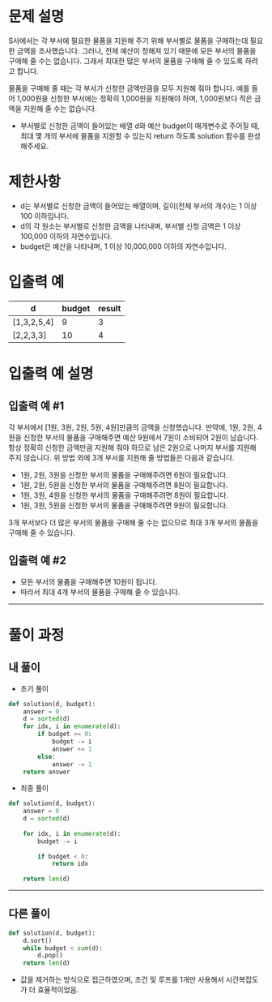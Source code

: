 # 문제 설명
S사에서는 각 부서에 필요한 물품을 지원해 주기 위해 부서별로 물품을 구매하는데 필요한 금액을 조사했습니다.
그러나, 전체 예산이 정해져 있기 때문에 모든 부서의 물품을 구매해 줄 수는 없습니다.
그래서 최대한 많은 부서의 물품을 구매해 줄 수 있도록 하려고 합니다.

물품을 구매해 줄 때는 각 부서가 신청한 금액만큼을 모두 지원해 줘야 합니다.
예를 들어 1,000원을 신청한 부서에는 정확히 1,000원을 지원해야 하며, 1,000원보다 적은 금액을 지원해 줄 수는 없습니다.

- 부서별로 신청한 금액이 들어있는 배열 d와 예산 budget이 매개변수로 주어질 때, 최대 몇 개의 부서에 물품을 지원할 수 있는지 return 하도록 solution 함수를 완성해주세요.

# 제한사항

- d는 부서별로 신청한 금액이 들어있는 배열이며, 길이(전체 부서의 개수)는 1 이상 100 이하입니다.
- d의 각 원소는 부서별로 신청한 금액을 나타내며, 부서별 신청 금액은 1 이상 100,000 이하의 자연수입니다.
- budget은 예산을 나타내며, 1 이상 10,000,000 이하의 자연수입니다.

# 입출력 예
|d|budget|result|
|--|--|--|
|[1,3,2,5,4]|9|3|
|[2,2,3,3]|10|4|

# 입출력 예 설명

## 입출력 예 #1

각 부서에서 [1원, 3원, 2원, 5원, 4원]만큼의 금액을 신청했습니다.
만약에, 1원, 2원, 4원을 신청한 부서의 물품을 구매해주면 예산 9원에서 7원이 소비되어 2원이 남습니다. 
항상 정확히 신청한 금액만큼 지원해 줘야 하므로 남은 2원으로 나머지 부서를 지원해 주지 않습니다. 
위 방법 외에 3개 부서를 지원해 줄 방법들은 다음과 같습니다.

- 1원, 2원, 3원을 신청한 부서의 물품을 구매해주려면 6원이 필요합니다.
- 1원, 2원, 5원을 신청한 부서의 물품을 구매해주려면 8원이 필요합니다.
- 1원, 3원, 4원을 신청한 부서의 물품을 구매해주려면 8원이 필요합니다.
- 1원, 3원, 5원을 신청한 부서의 물품을 구매해주려면 9원이 필요합니다.

3개 부서보다 더 많은 부서의 물품을 구매해 줄 수는 없으므로 최대 3개 부서의 물품을 구매해 줄 수 있습니다.

## 입출력 예 #2

- 모든 부서의 물품을 구매해주면 10원이 됩니다.
- 따라서 최대 4개 부서의 물품을 구매해 줄 수 있습니다.

---

# 풀이 과정

## 내 풀이

- 초기 풀이

```python
def solution(d, budget):
    answer = 0
    d = sorted(d)
    for idx, i in enumerate(d):
        if budget >= 0:
            budget -= i
            answer += 1 
        else:
            answer -= 1
    return answer
```

- 최종 풀이
```python
def solution(d, budget):
    answer = 0
    d = sorted(d)
    
    for idx, i in enumerate(d):
        budget -= i
        
        if budget < 0:
            return idx
        
    return len(d)
```

---

## 다른 풀이

```python
def solution(d, budget):
    d.sort()
    while budget < sum(d):
        d.pop()
    return len(d)
```
- 값을 제거하는 방식으로 접근하였으며, 조건 및 루프를 1개만 사용해서 시간복잡도가 더 효율적이었음.